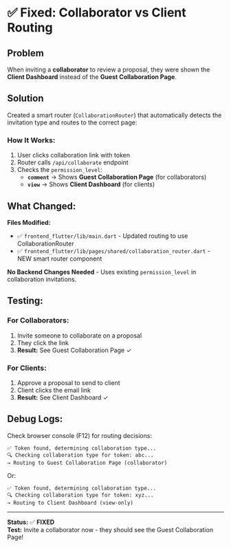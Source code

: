 # ✅ Fixed: Collaborator vs Client Routing

## Problem
When inviting a **collaborator** to review a proposal, they were shown the **Client Dashboard** instead of the **Guest Collaboration Page**.

## Solution
Created a smart router (`CollaborationRouter`) that automatically detects the invitation type and routes to the correct page:

### How It Works:
1. User clicks collaboration link with token
2. Router calls `/api/collaborate` endpoint
3. Checks the `permission_level`:
   - **`comment`** → Shows **Guest Collaboration Page** (for collaborators)
   - **`view`** → Shows **Client Dashboard** (for clients)

## What Changed:

**Files Modified:**
- ✅ `frontend_flutter/lib/main.dart` - Updated routing to use CollaborationRouter
- ✅ `frontend_flutter/lib/pages/shared/collaboration_router.dart` - NEW smart router component

**No Backend Changes Needed** - Uses existing `permission_level` in collaboration invitations.

## Testing:

### For Collaborators:
1. Invite someone to collaborate on a proposal
2. They click the link
3. **Result:** See Guest Collaboration Page ✓

### For Clients:
1. Approve a proposal to send to client
2. Client clicks the email link
3. **Result:** See Client Dashboard ✓

## Debug Logs:
Check browser console (F12) for routing decisions:
```
✅ Token found, determining collaboration type...
🔍 Checking collaboration type for token: abc...
→ Routing to Guest Collaboration Page (collaborator)
```

Or:
```
✅ Token found, determining collaboration type...
🔍 Checking collaboration type for token: xyz...
→ Routing to Client Dashboard (view-only)
```

---

**Status:** ✅ **FIXED**  
**Test:** Invite a collaborator now - they should see the Guest Collaboration Page!

